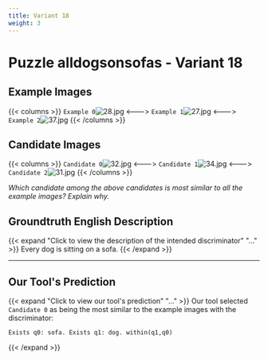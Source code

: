 ```yaml
---
title: Variant 18
weight: 3
---
```


# Puzzle alldogsonsofas - Variant 18

## Example Images
{{< columns >}}
`Example 0`![28.jpg](/natscene_data/images/28.jpg)
<--->
`Example 1`![27.jpg](/natscene_data/images/27.jpg)
<--->
`Example 2`![37.jpg](/natscene_data/images/37.jpg)
{{< /columns >}}

## Candidate Images
{{< columns >}}
`Candidate 0`![32.jpg](/natscene_data/images/32.jpg)
<--->
`Candidate 1`![34.jpg](/natscene_data/images/34.jpg)
<--->
`Candidate 2`![31.jpg](/natscene_data/images/31.jpg)
{{< /columns >}}

*Which candidate among the above candidates is most similar to all the example images? Explain why.*

## Groundtruth English Description

{{< expand "Click to view the description of the intended discriminator" "..." >}}
Every dog is sitting on a sofa.
{{< /expand >}}

---



## Our Tool's Prediction

{{< expand "Click to view our tool's prediction" "..." >}}
Our tool selected `Candidate 0` as being the most similar to the example images with the discriminator:
```plaintext
Exists q0: sofa. Exists q1: dog. within(q1,q0)
```
{{< /expand >}}
